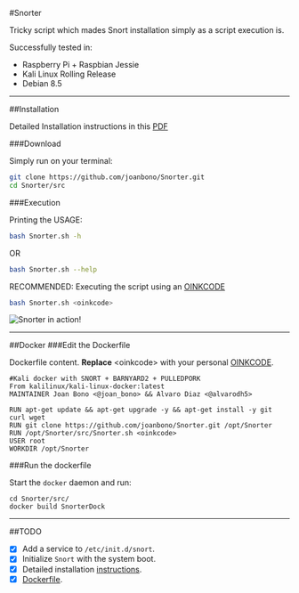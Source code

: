 #Snorter

Tricky script which mades Snort installation simply as a script execution is.

Successfully tested in:

+ Raspberry Pi + Raspbian Jessie
+ Kali Linux Rolling Release
+ Debian 8.5

***

##Installation

Detailed Installation instructions in this [PDF](doc/Instructions_EN.pdf)

###Download

Simply run on your terminal:

~~~~bash
git clone https://github.com/joanbono/Snorter.git
cd Snorter/src
~~~~

###Execution

Printing the USAGE:

~~~~bash
bash Snorter.sh -h
~~~~

OR

~~~~bash
bash Snorter.sh --help
~~~~

RECOMMENDED: Executing the script using an [OINKCODE](https://www.snort.org/oinkcodes)

~~~~bash
bash Snorter.sh <oinkcode>
~~~~

![Snorter in action!](https://github.com/joanbono/SnortBot/blob/master/img/snorter.jpg)

***

##Docker
###Edit the Dockerfile

Dockerfile content. __Replace__ \<oinkcode\> with your personal [OINKCODE](https://www.snort.org/oinkcodes).

~~~~
#Kali docker with SNORT + BARNYARD2 + PULLEDPORK
From kalilinux/kali-linux-docker:latest
MAINTAINER Joan Bono <@joan_bono> && Alvaro Diaz <@alvarodh5>

RUN apt-get update && apt-get upgrade -y && apt-get install -y git curl wget
RUN git clone https://github.com/joanbono/Snorter.git /opt/Snorter
RUN /opt/Snorter/src/Snorter.sh <oinkcode>
USER root
WORKDIR /opt/Snorter
~~~~

###Run the dockerfile

Start the `docker` daemon and run:

~~~~
cd Snorter/src/
docker build SnorterDock
~~~~

***

##TODO

+ [x] Add a service to `/etc/init.d/snort`.
+ [x] Initialize `Snort` with the system boot.
+ [x] Detailed installation [instructions](doc/Instructions_EN.pdf).
+ [x] [Dockerfile](https://github.com/joanbono/Snorter/blob/master/src/SnorterDock/Dockerfile).
